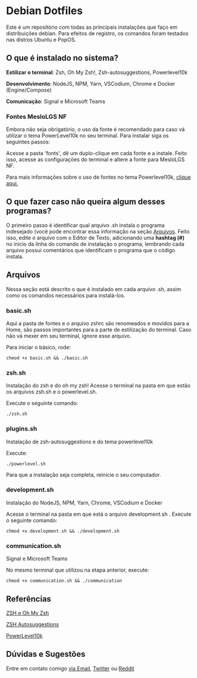 # Debian Dotfiles
Este é um repositório com todas as principais instalações que faço em distribuições debian. Para efeitos de registro, os comandos foram testados nas distros Ubuntu e PopOS. 

## O que é instalado no sistema?
**Estilizar o terminal**: Zsh, Oh My Zsh!, Zsh-autosuggestions, Powerlevel10k
	
**Desenvolvimento**: NodeJS, NPM, Yarn, VSCodium, Chrome e Docker (Engine/Compose)
	
**Comunicação**: Signal e Microsoft Teams

### Fontes MesloLGS NF
Embora não seja obrigatório, o uso da fonte é recomendado para caso vá utilizar o tema PowerLevel10k no seu terminal. Para instalar siga os seguintes passos:

Acesse a pasta 'fonts', dê um duplo-clique em cada fonte e a instale. 
Feito isso, acesse as configurações do terminal e altere a fonte para MesloLGS NF.

Para mais informações sobre o uso de fontes no tema Powerlevel10k, [clique aqui.](https://github.com/romkatv/powerlevel10k#meslo-nerd-font-patched-for-powerlevel10k)
	
## O que fazer caso não queira algum desses programas?
O primeiro passo é identificar qual arquivo .sh instala o programa indesejado (você pode encontrar essa informação na seção [Arquivos](https://github.com/thigcampos/desktop/edit/main/README.md#arquivos). Feito isso, edite o arquivo com o Editor de Texto, adicionando uma **hashtag (#)** no início da linha do comando de instalação o programa, lembrando cada arquivo possui comentários que identificam o programa que o código instala. 

## Arquivos
Nessa seção está descrito o que é instalado em cada arquivo .sh, assim como os comandos necessários para instalá-los.

### basic.sh
Aqui a pasta de fontes e o arquivo zshrc são renomeados e movidos para a Home, são passos importantes para a parte de estilização do terminal. Caso não vá mexer em seu terminal, ignore esse arquivo.

Para iniciar o básico, rode:
	
	chmod +x basic.sh && ./basic.sh

### zsh.sh
Instalação do zsh e do oh my zsh!
Acesse o terminal na pasta em que estão os arquivos zsh.sh e o powerlevel.sh.

Execute o seguinte comando:
	
	./zsh.sh

### plugins.sh
Instalação de zsh-autosuggestions e do tema powerlevel10k

Execute:
	
	./powerlevel.sh
	
Para que a instalação seja completa, reinicie o seu computador.

### development.sh
Instalação do NodeJS, NPM, Yarn, Chrome, VSCodium e Docker

Acesse o terminal na pasta em que está o arquivo development.sh .
Execute o seguinte comando:
	
	chmod +x development.sh && ./development.sh

### communication.sh
Signal e Microsoft Teams

No mesmo terminal que utilizou na etapa anterior, execute:
	
	chmod +x communication.sh && ./communication
	
## Referências
[ZSH e Oh My Zsh](https://github.com/ohmyzsh/ohmyzsh)

[ZSH Autosuggestions](https://github.com/zsh-users/zsh-autosuggestions)

[PowerLevel10k](https://github.com/romkatv/powerlevel10k)

## Dúvidas e Sugestões
Entre em contato comigo [via Email](vd5fsfx7@anonaddy.me), [Twitter](https://twitter.com/thigcampos_) ou [Reddit](https://www.reddit.com/user/thigcampos_/)
	
